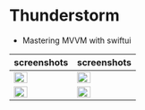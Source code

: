 # Thunderstorm
 - Mastering MVVM with swiftui
 






| screenshots    | screenshots |
| ----------- | ----------- |
| <img src="https://github.com/mbayi-ios/Thunderstorm/assets/91916741/998f3ca9-f4bd-4609-85ad-0ef3d221c5dc" width ="50%" />     | <img src="https://github.com/mbayi-ios/Thunderstorm/assets/91916741/6fcb3f8c-5e6b-4de6-92be-2f9c7b697dbf" width="50%" />      |
| <img src="https://github.com/mbayi-ios/Thunderstorm/assets/91916741/4df42e73-4466-4aa6-999a-c32787e11b39" width="50%" />   | <img src="https://github.com/mbayi-ios/Thunderstorm/assets/91916741/9c489109-ee7c-48fd-b9b8-a8c8eec9e2c8" width="50%" />     |
